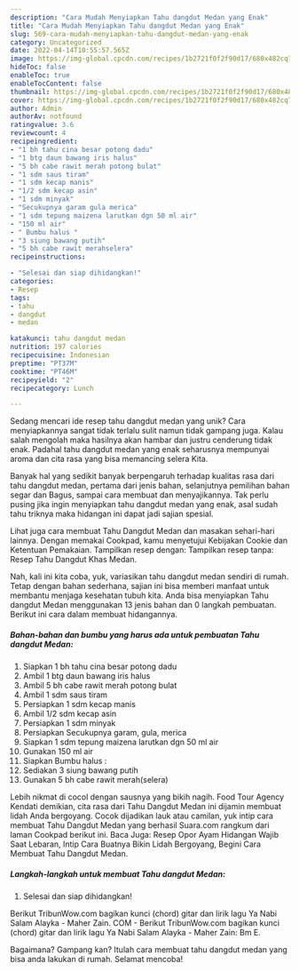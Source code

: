 ```yaml
---
description: "Cara Mudah Menyiapkan Tahu dangdut Medan yang Enak"
title: "Cara Mudah Menyiapkan Tahu dangdut Medan yang Enak"
slug: 569-cara-mudah-menyiapkan-tahu-dangdut-medan-yang-enak
category: Uncategorized
date: 2022-04-14T10:55:57.565Z
image: https://img-global.cpcdn.com/recipes/1b2721f0f2f90d17/680x482cq70/tahu-dangdut-medan-foto-resep-utama.jpg
hideToc: false
enableToc: true
enableTocContent: false
thumbnail: https://img-global.cpcdn.com/recipes/1b2721f0f2f90d17/680x482cq70/tahu-dangdut-medan-foto-resep-utama.jpg
cover: https://img-global.cpcdn.com/recipes/1b2721f0f2f90d17/680x482cq70/tahu-dangdut-medan-foto-resep-utama.jpg
author: Admin
authorAv: notfound
ratingvalue: 3.6
reviewcount: 4
recipeingredient:
- "1 bh tahu cina besar potong dadu"
- "1 btg daun bawang iris halus"
- "5 bh cabe rawit merah potong bulat"
- "1 sdm saus tiram"
- "1 sdm kecap manis"
- "1/2 sdm kecap asin"
- "1 sdm minyak"
- "Secukupnya garam gula merica"
- "1 sdm tepung maizena larutkan dgn 50 ml air"
- "150 ml air"
- " Bumbu halus "
- "3 siung bawang putih"
- "5 bh cabe rawit merahselera"
recipeinstructions:

- "Selesai dan siap dihidangkan!"
categories:
- Resep
tags:
- tahu
- dangdut
- medan

katakunci: tahu dangdut medan 
nutrition: 197 calories
recipecuisine: Indonesian
preptime: "PT37M"
cooktime: "PT46M"
recipeyield: "2"
recipecategory: Lunch

---
```





Sedang mencari ide resep tahu dangdut medan yang unik? Cara menyiapkannya sangat tidak terlalu sulit namun tidak gampang juga. Kalau salah mengolah maka hasilnya akan hambar dan justru cenderung tidak enak. Padahal tahu dangdut medan yang enak seharusnya mempunyai aroma dan cita rasa yang bisa memancing selera Kita.





Banyak hal yang sedikit banyak berpengaruh terhadap kualitas rasa dari tahu dangdut medan, pertama dari jenis bahan, selanjutnya pemilihan bahan segar dan Bagus, sampai cara membuat dan menyajikannya. Tak perlu pusing jika ingin menyiapkan tahu dangdut medan yang enak,      asal sudah tahu triknya maka hidangan ini dapat jadi sajian spesial.














Lihat juga cara membuat Tahu Dangdut Medan dan masakan sehari-hari lainnya. Dengan memakai Cookpad, kamu menyetujui Kebijakan Cookie dan Ketentuan Pemakaian. Tampilkan resep dengan: Tampilkan resep tanpa: Resep Tahu Dangdut Khas Medan.






Nah, kali ini kita coba, yuk, variasikan tahu dangdut medan sendiri di rumah. Tetap dengan bahan sederhana, sajian ini bisa memberi manfaat untuk membantu menjaga kesehatan tubuh kita. Anda bisa menyiapkan Tahu dangdut Medan menggunakan 13 jenis bahan dan 0 langkah pembuatan. Berikut ini cara dalam membuat hidangannya.

<!--inarticleads1-->

##### Bahan-bahan dan bumbu yang harus ada untuk pembuatan Tahu dangdut Medan:

1. Siapkan 1 bh tahu cina besar potong dadu
1. Ambil 1 btg daun bawang iris halus
1. Ambil 5 bh cabe rawit merah potong bulat
1. Ambil 1 sdm saus tiram
1. Persiapkan 1 sdm kecap manis
1. Ambil 1/2 sdm kecap asin
1. Persiapkan 1 sdm minyak
1. Persiapkan Secukupnya garam, gula, merica
1. Siapkan 1 sdm tepung maizena larutkan dgn 50 ml air
1. Gunakan 150 ml air
1. Siapkan  Bumbu halus :
1. Sediakan 3 siung bawang putih
1. Gunakan 5 bh cabe rawit merah(selera)


Lebih nikmat di cocol dengan sausnya yang bikih nagih. Food Tour Agency Kendati demikian, cita rasa dari Tahu Dangdut Medan ini dijamin membuat lidah Anda bergoyang. Cocok dijadikan lauk atau camilan, yuk intip cara membuat Tahu Dangdut Medan yang berhasil Suara.com rangkum dari laman Cookpad berikut ini. Baca Juga: Resep Opor Ayam Hidangan Wajib Saat Lebaran, Intip Cara Buatnya Bikin Lidah Bergoyang, Begini Cara Membuat Tahu Dangdut Medan. 

<!--inarticleads2-->

##### Langkah-langkah untuk membuat Tahu dangdut Medan:


1. Selesai dan siap dihidangkan!

Berikut TribunWow.com bagikan kunci (chord) gitar dan lirik lagu Ya Nabi Salam Alayka - Maher Zain. COM - Berikut TribunWow.com bagikan kunci (chord) gitar dan lirik lagu Ya Nabi Salam Alayka - Maher Zain: Bm E. 

Bagaimana? Gampang kan? Itulah cara membuat tahu dangdut medan yang bisa anda lakukan di rumah. Selamat mencoba!
